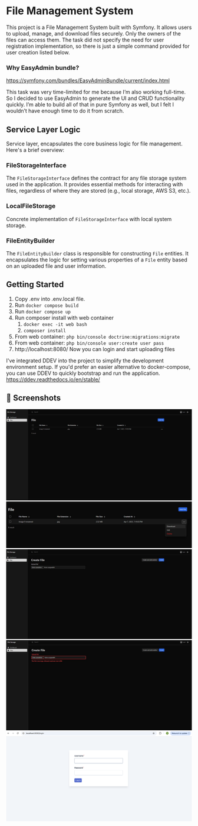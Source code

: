 # File Management System

This project is a File Management System built with Symfony. It allows users to upload, manage, and download files securely. Only the owners of the files can access them. The task did not specify the need for user registration implementation, so there is just a simple command provided for user creation listed below.

### Why EasyAdmin bundle?
https://symfony.com/bundles/EasyAdminBundle/current/index.html

This task was very time-limited for me because I’m also working full-time. So I decided to use EasyAdmin to generate the UI and CRUD functionality quickly. I’m able to build all of that in pure Symfony as well, but I felt I wouldn’t have enough time to do it from scratch. 

## Service Layer Logic

Service layer, encapsulates the core business logic for file management. Here's a brief overview:

### FileStorageInterface

The `FileStorageInterface` defines the contract for any file storage system used in the application. It provides essential methods for interacting with files, regardless of where they are stored (e.g., local storage, AWS S3, etc.). 

### LocalFileStorage
Concrete implementation of `FileStorageInterface` with local system storage. 

### FileEntityBuilder

The `FileEntityBuilder` class is responsible for constructing `File` entities. It encapsulates the logic for setting various properties of a `File` entity based on an uploaded file and user information.


## Getting Started
1. Copy .env into .env.local file.
2. Run `docker compose build` 
3. Run `docker compose up`
4. Run composer install with web container
   1. `docker exec -it web bash`
   2. `composer install`
5. From web container: `php bin/console doctrine:migrations:migrate`
6. From web container: `php bin/console user:create user pass`
7. http://localhost:8080/ Now you can login and start uploading files

I've integrated DDEV into the project to simplify the development environment setup. If you'd prefer an easier alternative to docker-compose, you can use DDEV to quickly bootstrap and run the application.
https://ddev.readthedocs.io/en/stable/

## 📸 Screenshots
![Dashboard](docs/screenshots/img.png)
![Edit, delete, download file](docs/screenshots/img_1.png)
![Create file](docs/screenshots/img_2.png)
![Too large](docs/screenshots/img_3.png)
![Login form](docs/screenshots/img_4.png)

